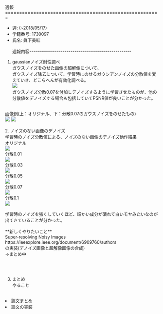 週報 =======================================================  
* 週: (~2018/05/17)
* 学籍番号: 1730097 
* 氏名: 眞下美紅 <br><br>
週報内容----------------------------------------------------  <br>
1. gaussianノイズ耐性調べ<br>
ガウスノイズをのせた画像の超解像について、<br>
ガウスノイズ除去について、学習時にのせるガウシアンノイズの分散値を変えていき、どこらへんが有効化調べる。<br>
<img src="https://raw.githubusercontent.com/mashimomiku/TEST/master/Data/0514.bmp"><br>
ガウスノイズ分散0.07を付加しデノイズするように学習させたものが、他の分散値をデノイズする場合も包括していてPSNR値が良いことが分かった。
<br>
画像例(上：オリジナル、下：分散0.07のガウスノイズをのせたもの)<br>
<img src="https://raw.githubusercontent.com/mashimomiku/TEST/master/Data/butterfly_GT.bmp">
<img src="https://raw.githubusercontent.com/mashimomiku/TEST/master/Data/007rei.bmp"><br>
<br>
2. ノイズのない画像のデノイズ<br>
学習時のノイズ分散値による、ノイズのない画像のデノイズ動作結果<br>
オリジナル<br>
<img src="https://raw.githubusercontent.com/mashimomiku/TEST/master/Data/butterfly_GT.bmp"><br>
分散0.01<br>
<img src="https://raw.githubusercontent.com/mashimomiku/TEST/master/Data/0.01.bmp"><br>
分散0.03<br>
<img src="https://raw.githubusercontent.com/mashimomiku/TEST/master/Data/0.03.bmp"><br>
分散0.05<br>
<img src="https://raw.githubusercontent.com/mashimomiku/TEST/master/Data/0.05.bmp"><br>
分散0.07<br>
<img src="https://raw.githubusercontent.com/mashimomiku/TEST/master/Data/0.07.bmp"><br>
分散0.1<br>
<img src="https://raw.githubusercontent.com/mashimomiku/TEST/master/Data/0.1.bmp"><br>
<br>
学習時のノイズを強くしていくほど、細かい成分が潰れて白いモヤみたいなのが出てきていることが分かった。
<br>
<br>
**新しくやりたいこと**<br>
Super-resolving Noisy Images<br>
https://ieeexplore.ieee.org/document/6909760/authors<br>
の実装(デノイズ画像と超解像画像の合成)<br>
→まとめ中


<br><br>

3. まとめ<br>
やること<ul>  
<li>論文まとめ </li>
<li>論文の実装      </li></ul>
